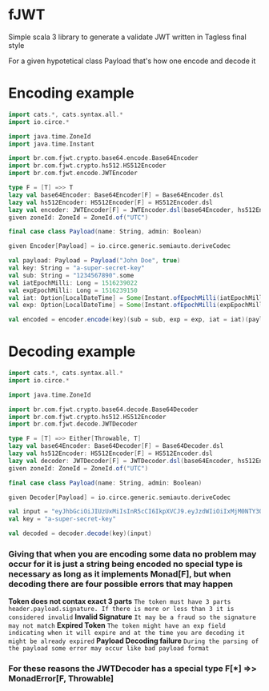 # fJWT

Simple scala 3 library to generate a validate JWT written in Tagless final style

For a given hypotetical class Payload that's how one encode and decode it

# Encoding example

```scala
import cats.*, cats.syntax.all.*
import io.circe.*

import java.time.ZoneId
import java.time.Instant

import br.com.fjwt.crypto.base64.encode.Base64Encoder
import br.com.fjwt.crypto.hs512.HS512Encoder
import br.com.fjwt.encode.JWTEncoder

type F = [T] =>> T
lazy val base64Encoder: Base64Encoder[F] = Base64Encoder.dsl
lazy val hs512Encoder: HS512Encoder[F] = HS512Encoder.dsl
lazy val encoder: JWTEncoder[F] = JWTEncoder.dsl(base64Encoder, hs512Encoder)
given zoneId: ZoneId = ZoneId.of("UTC")

final case class Payload(name: String, admin: Boolean)

given Encoder[Payload] = io.circe.generic.semiauto.deriveCodec

val payload: Payload = Payload("John Doe", true)
val key: String = "a-super-secret-key"
val sub: String = "1234567890".some
val iatEpochMilli: Long = 1516239022
val expEpochMilli: Long = 1516239150
val iat: Option[LocalDateTime] = Some(Instant.ofEpochMilli(iatEpochMilli).atZone(zoneId).toLocalDateTime())
val exp: Option[LocalDateTime] = Some(Instant.ofEpochMilli(expEpochMilli).atZone(zoneId).toLocalDateTime())

val encoded = encoder.encode(key)(sub = sub, exp = exp, iat = iat)(payload)

```

# Decoding example

```scala
import cats.*, cats.syntax.all.*
import io.circe.*

import java.time.ZoneId

import br.com.fjwt.crypto.base64.decode.Base64Decoder
import br.com.fjwt.crypto.hs512.HS512Encoder
import br.com.fjwt.decode.JWTDecoder

type F = [T] =>> Either[Throwable, T]
lazy val base64Encoder: Base64Decoder[F] = Base64Decoder.dsl
lazy val hs512Encoder: HS512Encoder[F] = HS512Encoder.dsl
lazy val decoder: JWTDecoder[F] = JWTDecoder.dsl(base64Encoder, hs512Encoder)
given zoneId: ZoneId = ZoneId.of("UTC")

final case class Payload(name: String, admin: Boolean)

given Decoder[Payload] = io.circe.generic.semiauto.deriveCodec

val input = "eyJhbGciOiJIUzUxMiIsInR5cCI6IkpXVCJ9.eyJzdWIiOiIxMjM0NTY3ODkwIiwibmFtZSI6IkpvaG4gRG9lIiwiYWRtaW4iOnRydWUsImlhdCI6MTUxNjIzOTAyMn0=.d92964cfa2a75550ae735c371a831e4eeb6c40b1734c28b565ab8fbc8a95b038d9e462c0b78a2c1b8fc00117bd0d7eabe92163b738be84e3181aeaede4f7bae6"
val key = "a-super-secret-key"

val decoded = decoder.decode(key)(input)

```

### Giving that when you are encoding some data no problem may occur for it is just a string being encoded no special type is necessary as long as it implements Monad[F], but when decoding there are four possible errors that may happen

**Token does not contax exact 3 parts** `The token must have 3 parts header.payload.signature. If there is more or less than 3 it is considered invalid`
**Invalid Signature** `It may be a fraud so the signature may not match`
**Expired Token** `The token might have an exp field indicating when it will expire and at the time you are decoding it might be already expired`
**Payload Decoding failure** `During the parsing of the payload some error may occur like bad payload format`

### For these reasons the JWTDecoder has a special type F[*] =>> MonadError[F, Throwable]
